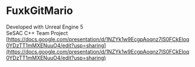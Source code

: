 # FuxkGitMario

Developed with Unreal Engine 5 <br>
SeSAC C++ Team Project <br>
[https://docs.google.com/presentation/d/1NZYk1w9EcgpAoqnz7lS0FCkEloq0YDzTT1mMXENuuO4/edit?usp=sharing](https://docs.google.com/presentation/d/1NZYk1w9EcgpAoqnz7lS0FCkEloq0YDzTT1mMXENuuO4/edit?usp=sharing)
